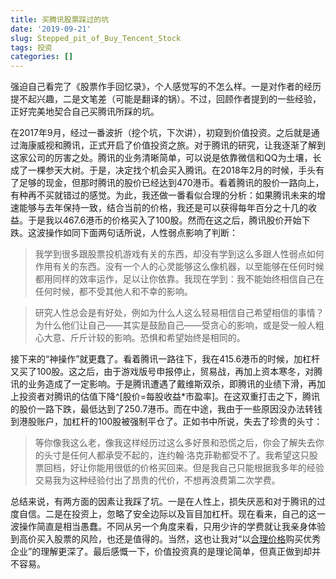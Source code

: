 ```yaml
---
title: 买腾讯股票踩过的坑
date: '2019-09-21'
slug: Stepped_pit_of_Buy_Tencent_Stock
tags: 投资
categories: []
---
```



强迫自己看完了《股票作手回忆录》，个人感觉写的不怎么样。一是对作者的经历提不起兴趣，二是文笔差（可能是翻译的锅）。不过，回顾作者提到的一些经验，正好完美地契合自己买腾讯所踩的坑。

在2017年9月，经过一番波折（挖个坑，下次讲），初窥到价值投资。之后就是通过海康威视和腾讯，正式开启了价值投资之旅。对于腾讯的研究，让我逐渐了解到这家公司的厉害之处。腾讯的业务清晰简单，可以说是依靠微信和QQ为土壤，长成了一棵参天大树。于是，决定找个机会买入腾讯。在2018年2月的时候，手头有了足够的现金，但那时腾讯的股价已经达到470港币。看着腾讯的股价一路向上，有种再不买就错过的感觉。为此，我还做一番看似合理的分析：如果腾讯未来的增速能够与去年保持一致，结合当前的价格，我还是可以获得每年百分之十几的收益。于是我以467.6港币的价格买入了100股。然而在这之后，腾讯股价开始下跌。这波操作如同下面两句话所说，人性弱点影响了判断：

>我学到很多跟股票投机游戏有关的东西，却没有学到这么多跟人性弱点如何作用有关的东西。没有一个人的心灵能够这么像机器，以至能够在任何时候都用同样的效率运作，足以让你依靠。我现在学到：我不能始终相信自己在任何时候，都不受其他人和不幸的影响。

>研究人性总会是有好处，例如为什么人这么轻易相信自己希望相信的事情？为什么他们让自己——其实是鼓励自己——受贪心的影响，或是受一般人粗心大意、斤斤计较的影响。恐惧和希望始终是相同的。

接下来的“神操作”就更蠢了。看着腾讯一路往下，我在415.6港币的时候，加杠杆又买了100股。这之后，由于游戏版号申报停止，贸易战，再加上资本寒冬，对腾讯的业务造成了一定影响。于是腾讯遭遇了戴维斯双杀，即腾讯的业绩下滑，再加上投资者对腾讯的估值下降^[股价=每股收益*市盈率]。在这双重打击之下，腾讯的股价一路下跌，最低达到了250.7港币。而在中途，我由于一些原因没办法转钱到港股账户，加杠杆的100股被强制平仓了。正如书中所说，失去了珍贵的头寸：

>等你像我这么老，像我这样经历过这么多好景和恐慌之后，你会了解失去你的头寸是任何人都承受不起的，连约翰·洛克菲勒都受不了。我希望这只股票回档，好让你能用很低的价格买回来。但是我自己只能根据我多年的经验交易我为这种经验付出了昂贵的代价，不想再浪费第二次学费。

总结来说，有两方面的因素让我踩了坑。一是在人性上，损失厌恶和对于腾讯的过度自信。二是在投资上，忽略了安全边际以及盲目加杠杆。现在看来，自己的这一波操作简直是相当愚蠢。不同从另一个角度来看，只用少许的学费就让我亲身体验到高价买入股票的风险，也还是值得的。当然，这也让我对“以[合理价格](https://wuxiaoda.netlify.com/post/opportunity_cost/)购买优秀企业”的理解更深了。最后感慨一下，价值投资真的是理论简单，但真正做到却并不容易。
